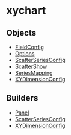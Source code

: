 # xychart

## Objects

 * <span class="badge object-type-class"></span> [FieldConfig](./object-FieldConfig.md)
 * <span class="badge object-type-class"></span> [Options](./object-Options.md)
 * <span class="badge object-type-class"></span> [ScatterSeriesConfig](./object-ScatterSeriesConfig.md)
 * <span class="badge object-type-enum"></span> [ScatterShow](./object-ScatterShow.md)
 * <span class="badge object-type-enum"></span> [SeriesMapping](./object-SeriesMapping.md)
 * <span class="badge object-type-class"></span> [XYDimensionConfig](./object-XYDimensionConfig.md)
## Builders

 * <span class="badge builder"></span> [Panel](./builder-Panel.md)
 * <span class="badge builder"></span> [ScatterSeriesConfig](./builder-ScatterSeriesConfig.md)
 * <span class="badge builder"></span> [XYDimensionConfig](./builder-XYDimensionConfig.md)
